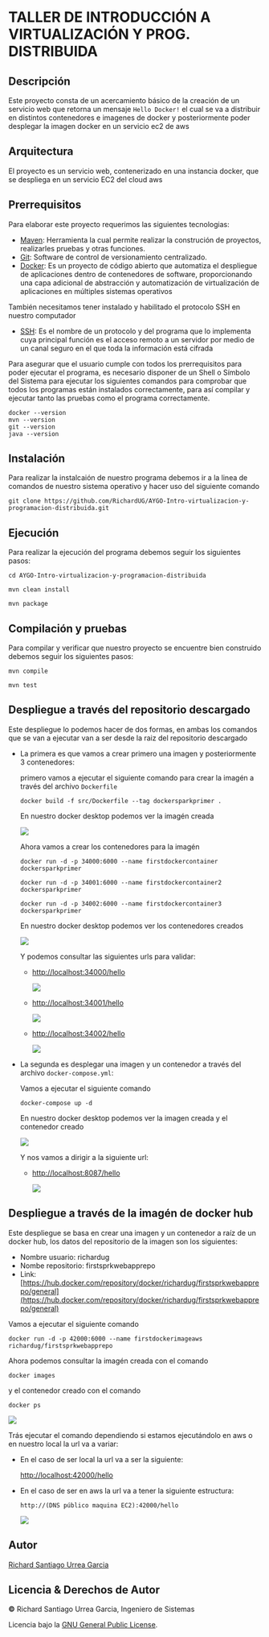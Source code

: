 # TALLER DE INTRODUCCIÓN A VIRTUALIZACIÓN Y PROG. DISTRIBUIDA

## Descripción

Este proyecto consta de un acercamiento básico de la creación de un servicio web que retorna un mensaje ```Hello Docker!``` el cual se va a distribuir en distintos contenedores e imagenes de docker y posteriormente poder desplegar la imagen docker en un servicio ec2 de aws

## Arquitectura

El proyecto es un servicio web, contenerizado en una instancia docker, que se despliega en un servicio EC2 del cloud aws 

## Prerrequisitos

Para  elaborar este proyecto requerimos las siguientes tecnologias:
* [Maven](https://es.wikipedia.org/wiki/Maven): Herramienta la cual permite realizar la construción de proyectos, realizarles pruebas y otras funciones.
* [Git](https://es.wikipedia.org/wiki/Git): Software de control de versionamiento centralizado.
* [Docker](https://es.wikipedia.org/wiki/Docker_(software)): Es un proyecto de código abierto que automatiza el despliegue de aplicaciones dentro de contenedores de software, proporcionando una capa adicional de abstracción y automatización de virtualización de aplicaciones en múltiples sistemas operativos
 
También necesitamos tener instalado y habilitado el protocolo SSH en nuestro computador 
* [SSH](https://es.wikipedia.org/wiki/Secure_Shell): Es el nombre de un protocolo y del programa que lo implementa cuya principal función es el acceso remoto a un servidor por medio de un canal seguro en el que toda la información está cifrada

Para asegurar que el usuario cumple con todos los prerrequisitos para poder ejecutar el programa, es necesario disponer de un Shell o Símbolo del Sistema para ejecutar los siguientes comandos para comprobar que todos los programas están instalados correctamente, para así compilar y ejecutar tanto las pruebas como el programa correctamente.

```
docker --version
mvn --version
git --version
java --version
```

## Instalación

Para realizar la instalcaión de nuestro programa debemos ir a la linea de comandos de nuestro sistema operativo y hacer uso del siguiente comando
```
git clone https://github.com/RichardUG/AYGO-Intro-virtualizacion-y-programacion-distribuida.git
```

## Ejecución

Para realizar la ejecución del programa debemos seguir los siguientes pasos:

```
cd AYGO-Intro-virtualizacion-y-programacion-distribuida
```

```
mvn clean install
```

```
mvn package
```

## Compilación y pruebas

Para compilar y verificar que nuestro proyecto se encuentre bien construido debemos seguir los siguientes pasos:

```
mvn compile
```

```
mvn test
```

## Despliegue a través del repositorio descargado

Este despliegue lo podemos hacer de dos formas, en ambas los comandos que se van a ejecutar van a ser desde la raiz del repositorio descargado 

* La primera es que vamos a crear primero una imagen y posteriormente 3 contenedores:

    primero vamos a ejecutar el siguiente comando para crear la imagén a través del archivo ```Dockerfile```

    ```
    docker build -f src/Dockerfile --tag dockersparkprimer .
    ```

    En nuestro docker desktop podemos ver la imagén creada

    ![](/img/imagenManual.PNG)
      
    Ahora vamos a crear los contenedores para la imagén

    ```
    docker run -d -p 34000:6000 --name firstdockercontainer dockersparkprimer
    ```
    ```
    docker run -d -p 34001:6000 --name firstdockercontainer2 dockersparkprimer
    ```
    ```
    docker run -d -p 34002:6000 --name firstdockercontainer3 dockersparkprimer
    ```

    En nuestro docker desktop podemos ver los contenedores creados

    ![](/img/contenedoresManual.PNG)  
  
    Y podemos consultar las siguientes urls para validar:

  * [http://localhost:34000/hello](http://localhost:34000/hello)

    ![](/img/depliegueManual1.PNG)
  
  * [http://localhost:34001/hello](http://localhost:34001/hello)

    ![](/img/depliegueManual2.PNG)

  * [http://localhost:34002/hello](http://localhost:34002/hello)

    ![](/img/depliegueManual3.PNG)

* La segunda es desplegar una imagen y un contenedor a través del archivo ```docker-compose.yml```:
    
    Vamos a ejecutar el siguiente comando

    ```
    docker-compose up -d
    ```

    En nuestro docker desktop podemos ver la imagen creada y el contenedor creado

    ![](/img/contenedoresManual.PNG)

    Y nos vamos a dirigir a la siguiente url: 

  * [http://localhost:8087/hello](http://localhost:8087/hello)

    ![](/img/depliegueAuto.PNG)


## Despliegue a través de la imagén de docker hub

Este despliegue se basa en crear una imagen y un contenedor a raíz de un docker hub, los datos del repositorio de la imagen son los siguientes:

  * Nombre usuario: richardug
  * Nombe repositorio: firstsprkwebapprepo
  * Link: [https://hub.docker.com/repository/docker/richardug/firstsprkwebapprepo/general](https://hub.docker.com/repository/docker/richardug/firstsprkwebapprepo/general)

Vamos a ejecutar el siguiente comando

```
docker run -d -p 42000:6000 --name firstdockerimageaws richardug/firstsprkwebapprepo
```

Ahora podemos consultar la imagén creada con el comando

```
docker images
```

y el contenedor creado con el comando

```
docker ps
```

![](/img/CreaAWS.PNG)

Trás ejecutar el comando dependiendo si estamos ejecutándolo en aws o en nuestro local la url va a variar:

  * En el caso de ser local la url va a ser la siguiente:

    [http://localhost:42000/hello](http://localhost:42000/hello)

  * En el caso de ser en aws la url va a tener la siguiente estructura:

    ```
    http://(DNS público maquina EC2):42000/hello
    ```

    ![](/img/despliegueAWS.PNG)


## Autor
[Richard Santiago Urrea Garcia](https://github.com/RichardUG)
## Licencia & Derechos de Autor
**©** Richard Santiago Urrea Garcia, Ingeniero de Sistemas

Licencia bajo la [GNU General Public License](https://github.com/RichardUG/AYGO-Intro-virtualizacion-y-programacion-distribuida/blob/main/LICENSE).